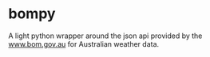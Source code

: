 # bompy
A light python wrapper around the json api provided by the www.bom.gov.au for Australian weather data.
